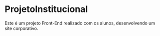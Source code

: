 # ProjetoInstitucional
Este é um projeto Front-End realizado com os alunos, desenvolvendo um site corporativo.

